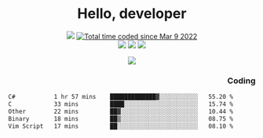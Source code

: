 # <div align='center' >Hello, developer</div>

<div align='center'>
  <a ><img src="https://img.shields.io/badge/dynamic/json?url=https%3A%2F%2Fapi.swo.moe%2Fstats%2Fgithub%2FFree-Aaron-Li&query=count&color=181717&label=GitHub&labelColor=282c34&logo=github&suffix=+follows&cacheSeconds=3600"></a>
  <a href="https://wakatime.com/@fe40087f-8eae-48dc-9950-ad0633db1591"><img src="https://wakatime.com/badge/user/fe40087f-8eae-48dc-9950-ad0633db1591.svg" alt="Total time coded since Mar 9 2022" /></a>
</div>
<div align='center'>
  <a><img src="https://img.shields.io/badge/c%2Fc%2B%2B%2Fc%23-%2375664d"></a> 
  <a><img src="https://img.shields.io/badge/Kotlin%20-%20%2375664D"></a> 
  <a><img src="https://img.shields.io/badge/Shell-75664D"></a> 
</div>

<p align="center">
  <img src="https://readme-typing-svg.demolab.com/?lines=你好!+开发者;Hello!+ developer&font=Fira%20Code&center=true&width=380&height=50&duration=4000&pause=1000">
</p>


<div align='right'>
  <h3>Coding</h3>
</div>

<!--START_SECTION:waka-->

```txt
C#           1 hr 57 mins    █████████████▓░░░░░░░░░░░   55.20 %
C            33 mins         ████░░░░░░░░░░░░░░░░░░░░░   15.74 %
Other        22 mins         ██▓░░░░░░░░░░░░░░░░░░░░░░   10.44 %
Binary       18 mins         ██▒░░░░░░░░░░░░░░░░░░░░░░   08.75 %
Vim Script   17 mins         ██░░░░░░░░░░░░░░░░░░░░░░░   08.10 %
```

<!--END_SECTION:waka-->




